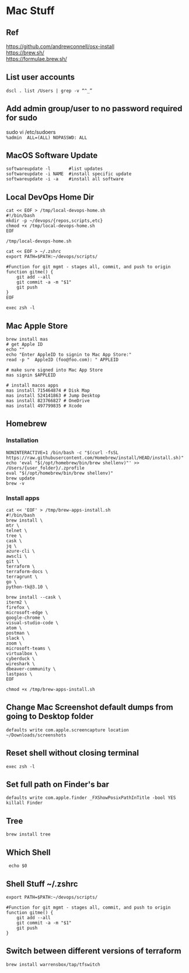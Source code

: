 # Mac Stuff

## Ref
https://github.com/andrewconnell/osx-install  
https://brew.sh/  
https://formulae.brew.sh/  
    
## List user accounts
    dscl . list /Users | grep -v “^_”

## Add admin group/user to no password required for sudo
sudo vi /etc/sudoers  
    `%admin  ALL=(ALL) NOPASSWD: ALL`
    
## MacOS Software Update
    softwareupdate -l       #list updates
    softwareupdate -i NAME  #install specific update
    softwareupdate -i -a    #install all software
    
## Local DevOps Home Dir  
    cat << EOF > /tmp/local-devops-home.sh
    #!/bin/bash
    mkdir -p ~/devops/{repos,scripts,etc}
    chmod +x /tmp/local-devops-home.sh
    EOF
    
    /tmp/local-devops-home.sh
    
    cat << EOF > ~/.zshrc
    export PATH=$PATH:~/devops/scripts/
    
    #Function for git mgmt - stages all, commit, and push to origin
    function gitme() {
        git add --all
        git commit -a -m "$1"
        git push
    }
    EOF
    
    exec zsh -l
    
    
    
## Mac Apple Store
    brew install mas
    # get Apple ID
    echo ""
    echo "Enter AppleID to signin to Mac App Store:"
    read -p "  AppleID (foo@foo.com): " APPLEID

    # make sure signed into Mac App Store
    mas signin $APPLEID
    
    # install macos apps
    mas install 715464874 # Disk Map
    mas install 524141863 # Jump Desktop
    mas install 823766827 # OneDrive
    mas install 497799835 # Xcode
    
## Homebrew
### Installation
    NONINTERACTIVE=1 /bin/bash -c "$(curl -fsSL https://raw.githubusercontent.com/Homebrew/install/HEAD/install.sh)"
    echo 'eval "$(/opt/homebrew/bin/brew shellenv)"' >> /Users/{user_folder}/.zprofile
    eval "$(/opt/homebrew/bin/brew shellenv)"
    brew update
    brew -v

### Install apps
    cat << 'EOF' > /tmp/brew-apps-install.sh
    #!/bin/bash
    brew install \
    mtr \
    telnet \
    tree \
    cask \
    jq \
    azure-cli \
    awscli \
    git \
    terraform \
    terraform-docs \
    terragrunt \
    go \
    python-tk@3.10 \
    
    brew install --cask \
    iterm2 \
    firefox \
    microsoft-edge \
    google-chrome \
    visual-studio-code \
    atom \
    postman \
    slack \
    zoom \
    microsoft-teams \
    virtualbox \
    cyberduck \
    wireshark \
    dbeaver-community \
    lastpass \
    EOF
    
    chmod +x /tmp/brew-apps-install.sh
    
    

## Change Mac Screenshot default dumps from going to Desktop folder

    defaults write com.apple.screencapture location ~/Downloads/screenshots

## Reset shell without closing terminal

    exec zsh -l

## Set full path on Finder's bar

    defaults write com.apple.finder _FXShowPosixPathInTitle -bool YES
    killall Finder
    

## Tree

    brew install tree
    
## Which Shell
     echo $0
     
## Shell Stuff ~/.zshrc

    export PATH=$PATH:~/devops/scripts/
    
    #Function for git mgmt - stages all, commit, and push to origin
    function gitme() {
        git add --all
        git commit -a -m "$1"
        git push
    }


## Switch between different versions of terraform

    brew install warrensbox/tap/tfswitch

 
